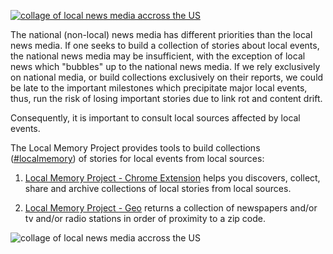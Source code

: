 [![collage of local news media accross the US](http://www.localmemory.org/static/lmp.svg)](http://www.localmemory.org)

The national (non-local) news media has different priorities than the local news media. If one seeks to build a collection of stories about local events, the national news media may be insufficient, with the exception of local news which "bubbles" up to the national news media. If we rely exclusively on national media, or build collections exclusively on their reports, we could be late to the important milestones which precipitate major local events, thus, run the risk of losing important stories due to link rot and content drift. 

Consequently, it is important to consult local sources affected by local events.

The Local Memory Project provides tools to build collections ([#localmemory]) of stories for local events from local sources:

1. [Local Memory Project - Chrome Extension] helps you discovers, collect, share and archive collections of local stories from local sources.

2. [Local Memory Project - Geo] returns a collection of newspapers and/or tv and/or radio stations in order of proximity to a zip code.

![collage of local news media accross the US](http://www.localmemory.org/static/LMG0.png)

[Local Memory Project]: <http://www.localmemory.org>
[#localmemory]: <https://twitter.com/hashtag/localmemory?f=tweets&vertical=default&src=hash>


[Local Memory Project - Chrome Extension]:<https://chrome.google.com/webstore/detail/local-memory-project/khineeknpnogfcholchjihimhofilcfp>
[Local Memory Project - Geo]: <http://www.localmemory.org/geo/>